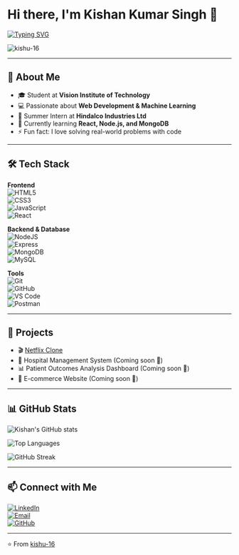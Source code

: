 # Hi there, I'm Kishan Kumar Singh 👋  

[![Typing SVG](https://readme-typing-svg.herokuapp.com?font=Fira+Code&size=24&pause=1000&color=F75C7E&center=true&vCenter=true&width=800&lines=Web+Developer+%F0%9F%92%BB;Machine+Learning+Enthusiast+%F0%9F%A4%96;Open+Source+Contributor+%E2%9C%A8;Lifelong+Learner+%F0%9F%8C%9F)](https://git.io/typing-svg)

<img src="https://komarev.com/ghpvc/?username=kishu-16&label=Profile%20views&color=0e75b6&style=flat" alt="kishu-16" />  

---

## 🚀 About Me  
- 🎓 Student at **Vision Institute of Technology**  
- 💻 Passionate about **Web Development & Machine Learning**  
- 🏢 Summer Intern at **Hindalco Industries Ltd**  
- 🌱 Currently learning **React, Node.js, and MongoDB**  
- ⚡ Fun fact: I love solving real-world problems with code  

---

## 🛠️ Tech Stack  

**Frontend**  
![HTML5](https://img.shields.io/badge/HTML5-E34F26?style=for-the-badge&logo=html5&logoColor=white)  
![CSS3](https://img.shields.io/badge/CSS3-1572B6?style=for-the-badge&logo=css3&logoColor=white)  
![JavaScript](https://img.shields.io/badge/JavaScript-F7DF1E?style=for-the-badge&logo=javascript&logoColor=black)  
![React](https://img.shields.io/badge/React-20232A?style=for-the-badge&logo=react&logoColor=61DAFB)  

**Backend & Database**  
![NodeJS](https://img.shields.io/badge/Node.js-43853D?style=for-the-badge&logo=node.js&logoColor=white)  
![Express](https://img.shields.io/badge/Express.js-404D59?style=for-the-badge)  
![MongoDB](https://img.shields.io/badge/MongoDB-4EA94B?style=for-the-badge&logo=mongodb&logoColor=white)  
![MySQL](https://img.shields.io/badge/MySQL-005C84?style=for-the-badge&logo=mysql&logoColor=white)  

**Tools**  
![Git](https://img.shields.io/badge/Git-F05032?style=for-the-badge&logo=git&logoColor=white)  
![GitHub](https://img.shields.io/badge/GitHub-181717?style=for-the-badge&logo=github&logoColor=white)  
![VS Code](https://img.shields.io/badge/VS%20Code-0078d7?style=for-the-badge&logo=visual-studio-code&logoColor=white)  
![Postman](https://img.shields.io/badge/Postman-FF6C37?style=for-the-badge&logo=postman&logoColor=white)  

---

## 📌 Projects  
- 🎬 [Netflix Clone](https://github.com/kishu-16/netflix-clone)  
- 🏥 Hospital Management System (Coming soon 🚀)  
- 📊 Patient Outcomes Analysis Dashboard (Coming soon 🚀)  
- 🛒 E-commerce Website (Coming soon 🚀)  

---

## 📊 GitHub Stats  

![Kishan's GitHub stats](https://github-readme-stats.vercel.app/api?username=kishu-16&show_icons=true&theme=radical)  

![Top Languages](https://github-readme-stats.vercel.app/api/top-langs/?username=kishu-16&layout=compact&theme=radical)  

![GitHub Streak](https://github-readme-streak-stats.herokuapp.com/?user=kishu-16&theme=radical)  

---

## 📫 Connect with Me  
[![LinkedIn](https://img.shields.io/badge/LinkedIn-0077B5?style=for-the-badge&logo=linkedin&logoColor=white)](https://www.linkedin.com/in/kishan-kumar-singh-18ab1a25b)  
[![Email](https://img.shields.io/badge/Email-D14836?style=for-the-badge&logo=gmail&logoColor=white)](mailto:kishan.singh160700@gmail.com)  
[![GitHub](https://img.shields.io/badge/GitHub-100000?style=for-the-badge&logo=github&logoColor=white)](https://github.com/kishu-16)  

---

⭐️ From [kishu-16](https://github.com/kishu-16)
